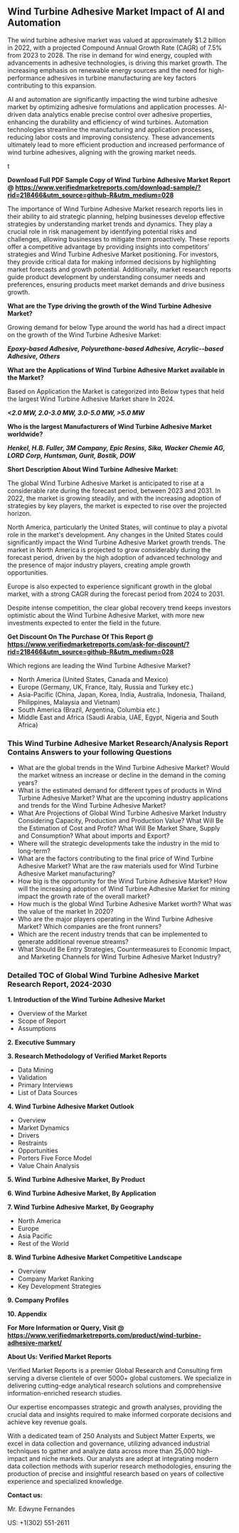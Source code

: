 <h2>Wind Turbine Adhesive Market Impact of AI and Automation</h2><p>The wind turbine adhesive market was valued at approximately $1.2 billion in 2022, with a projected Compound Annual Growth Rate (CAGR) of 7.5% from 2023 to 2028. The rise in demand for wind energy, coupled with advancements in adhesive technologies, is driving this market growth. The increasing emphasis on renewable energy sources and the need for high-performance adhesives in turbine manufacturing are key factors contributing to this expansion.</p><p>AI and automation are significantly impacting the wind turbine adhesive market by optimizing adhesive formulations and application processes. AI-driven data analytics enable precise control over adhesive properties, enhancing the durability and efficiency of wind turbines. Automation technologies streamline the manufacturing and application processes, reducing labor costs and improving consistency. These advancements ultimately lead to more efficient production and increased performance of wind turbine adhesives, aligning with the growing market needs.</p>t</p><p id="" class=""><strong>Download Full PDF Sample Copy of Wind Turbine Adhesive Market Report @ <a href="https://www.verifiedmarketreports.com/download-sample/?rid=218466&utm_source=github-R&utm_medium=028" target="_blank">https://www.verifiedmarketreports.com/download-sample/?rid=218466&utm_source=github-R&utm_medium=028</a></strong></p><p>The importance of&nbsp;Wind Turbine Adhesive Market research reports lies in their ability to aid strategic planning, helping businesses develop effective strategies by understanding market trends and dynamics. They play a crucial role in risk management by identifying potential risks and challenges, allowing businesses to mitigate them proactively. These reports offer a competitive advantage by providing insights into competitors' strategies and Wind Turbine Adhesive Market positioning. For investors, they provide critical data for making informed decisions by highlighting market forecasts and growth potential. Additionally, market research reports guide product development by understanding consumer needs and preferences, ensuring products meet market demands and drive business growth.</p><p><strong>What are the&nbsp;Type driving the growth of the Wind Turbine Adhesive Market?</strong></p><p id="" class="">Growing demand for below Type around the world has had a direct impact on the growth of the Wind Turbine Adhesive Market:</p><em><strong>Epoxy-based Adhesive, Polyurethane-based Adhesive, Acrylic--based Adhesive, Others</strong></em></p><strong>What are the&nbsp;Applications&nbsp;of Wind Turbine Adhesive Market available in the Market?</strong></p><p id="" class="">Based on Application the Market is categorized into Below types that held the largest Wind Turbine Adhesive Market share In 2024.</p><em><strong><2.0 MW, 2.0-3.0 MW, 3.0-5.0 MW, >5.0 MW</strong></em></p><strong>Who is the largest Manufacturers of Wind Turbine Adhesive Market worldwide?</strong></p><p><em><strong>Henkel, H.B. Fuller, 3M Company, Epic Resins, Sika, Wacker Chemie AG, LORD Corp, Huntsman, Gurit, Bostik, DOW</strong></em></p><p id="" class=""><strong>Short Description About Wind Turbine Adhesive Market:</strong></p><p>The global Wind Turbine Adhesive Market is anticipated to rise at a considerable rate during the forecast period, between 2023 and 2031. In 2022, the market is growing steadily, and with the increasing adoption of strategies by key players, the market is expected to rise over the projected horizon.</p><p>North America, particularly the United States, will continue to play a pivotal role in the market's development. Any changes in the United States could significantly impact the Wind Turbine Adhesive Market growth trends. The market in North America is projected to grow considerably during the forecast period, driven by the high adoption of advanced technology and the presence of major industry players, creating ample growth opportunities.</p><p>Europe is also expected to experience significant growth in the global market, with a strong CAGR during the forecast period from 2024 to 2031.</p><p>Despite intense competition, the clear global recovery trend keeps investors optimistic about the Wind Turbine Adhesive Market, with more new investments expected to enter the field in the future.</p><p id="" class=""><strong>Get Discount On The Purchase Of This Report @ <a href="https://www.verifiedmarketreports.com/ask-for-discount/?rid=218466&utm_source=github-R&utm_medium=028" target="_blank">https://www.verifiedmarketreports.com/ask-for-discount/?rid=218466&utm_source=github-R&utm_medium=028</a></strong></p>Which regions are leading the Wind Turbine Adhesive Market?</p><ul><li>North America (United States, Canada and Mexico)</li><li>Europe (Germany, UK, France, Italy, Russia and Turkey etc.)</li><li>Asia-Pacific (China, Japan, Korea, India, Australia, Indonesia, Thailand, Philippines, Malaysia and Vietnam)</li><li>South America (Brazil, Argentina, Columbia etc.)</li><li>Middle East and Africa (Saudi Arabia, UAE, Egypt, Nigeria and South Africa)</li></ul><h3 id="" class="">This Wind Turbine Adhesive Market Research/Analysis Report Contains Answers to your following Questions</h3><ul><li>What are the global trends in the Wind Turbine Adhesive Market? Would the market witness an increase or decline in the demand in the coming years?</li><li>What is the estimated demand for different types of products in Wind Turbine Adhesive Market? What are the upcoming industry applications and trends for the Wind Turbine Adhesive Market?</li><li>What Are Projections of Global Wind Turbine Adhesive Market Industry Considering Capacity, Production and Production Value? What Will Be the Estimation of Cost and Profit? What Will Be Market Share, Supply and Consumption? What about imports and Export?</li><li>Where will the strategic developments take the industry in the mid to long-term?</li><li>What are the factors contributing to the final price of Wind Turbine Adhesive Market? What are the raw materials used for Wind Turbine Adhesive Market manufacturing?</li><li>How big is the opportunity for the Wind Turbine Adhesive Market? How will the increasing adoption of Wind Turbine Adhesive Market for mining impact the growth rate of the overall market?</li><li>How much is the global Wind Turbine Adhesive Market worth? What was the value of the market In 2020?</li><li>Who are the major players operating in the Wind Turbine Adhesive Market? Which companies are the front runners?</li><li>Which are the recent industry trends that can be implemented to generate additional revenue streams?</li><li>What Should Be Entry Strategies, Countermeasures to Economic Impact, and Marketing Channels for Wind Turbine Adhesive Market Industry?</li></ul><h3 id="" class="">Detailed TOC of Global Wind Turbine Adhesive Market Research Report, 2024-2030</h3><p id="" class=""><strong>1. Introduction of the Wind Turbine Adhesive Market</strong></p><ul><li>Overview of the Market</li><li>Scope of Report</li><li>Assumptions</li></ul><p id="" class=""><strong>2. Executive Summary</strong></p><p id="" class=""><strong>3. Research Methodology of Verified Market Reports</strong></p><ul><li>Data Mining</li><li>Validation</li><li>Primary Interviews</li><li>List of Data Sources</li></ul><p id="" class=""><strong>4. Wind Turbine Adhesive Market Outlook</strong></p><ul><li>Overview</li><li>Market Dynamics</li><li>Drivers</li><li>Restraints</li><li>Opportunities</li><li>Porters Five Force Model</li><li>Value Chain Analysis</li></ul><p id="" class=""><strong>5. Wind Turbine Adhesive Market, By Product</strong></p><p id="" class=""><strong>6. Wind Turbine Adhesive Market, By Application</strong></p><p id="" class=""><strong>7. Wind Turbine Adhesive Market, By Geography</strong></p><ul><li>North America</li><li>Europe</li><li>Asia Pacific</li><li>Rest of the World</li></ul><p id="" class=""><strong>8. Wind Turbine Adhesive Market Competitive Landscape</strong></p><ul><li>Overview</li><li>Company Market Ranking</li><li>Key Development Strategies</li></ul><p id="" class=""><strong>9. Company Profiles</strong></p><p id="" class=""><strong>10. Appendix</strong></p><p id="" class=""><strong>For More Information or Query, Visit @ <a href="https://www.verifiedmarketreports.com/product/wind-turbine-adhesive-market/" target="_blank">https://www.verifiedmarketreports.com/product/wind-turbine-adhesive-market/</a></strong></p><p id="" class=""><strong>About Us: Verified Market Reports</strong></p><p id="" class="">Verified Market Reports is a premier Global Research and Consulting firm serving a diverse clientele of over 5000+ global customers. We specialize in delivering cutting-edge analytical research solutions and comprehensive information-enriched research studies.</p><p id="" class="">Our expertise encompasses strategic and growth analyses, providing the crucial data and insights required to make informed corporate decisions and achieve key revenue goals.</p><p id="" class="">With a dedicated team of 250 Analysts and Subject Matter Experts, we excel in data collection and governance, utilizing advanced industrial techniques to gather and analyze data across more than 25,000 high-impact and niche markets. Our analysts are adept at integrating modern data collection methods with superior research methodologies, ensuring the production of precise and insightful research based on years of collective experience and specialized knowledge.</p><p id="" class=""><strong>Contact us:</strong></p><p id="" class="">Mr. Edwyne Fernandes</p><p id="" class="">US: +1(302) 551-2611</p>